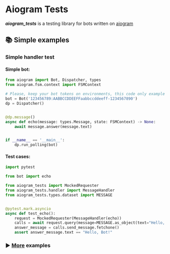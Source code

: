 # Aiogram Tests

***aiogram_tests*** is a testing library for bots written on <a href="https://github.com/aiogram/aiogram">aiogram</a>

## 📚 Simple examples

### Simple handler test

#### Simple bot:

```python
from aiogram import Bot, Dispatcher, types
from aiogram.fsm.context import FSMContext

# Please, keep your bot tokens on environments, this code only example
bot = Bot('123456789:AABBCCDDEEFFaabbccddeeff-1234567890')
dp = Dispatcher()


@dp.message()
async def echo(message: types.Message, state: FSMContext) -> None:
    await message.answer(message.text)


if __name__ == '__main__':
    dp.run_polling(bot)


```

#### Test cases:

```python
import pytest

from bot import echo

from aiogram_tests import MockedRequester
from aiogram_tests.handler import MessageHandler
from aiogram_tests.types.dataset import MESSAGE


@pytest.mark.asyncio
async def test_echo():
    request = MockedRequester(MessageHandler(echo))
    calls = await request.query(message=MESSAGE.as_object(text="Hello, Bot!"))
    answer_message = calls.send_message.fetchone()
    assert answer_message.text == "Hello, Bot!"

```

### ▶️ <a href='https://github.com/aiogram-tests/aiogram_tests/tree/master/examples'>More</a> examples

